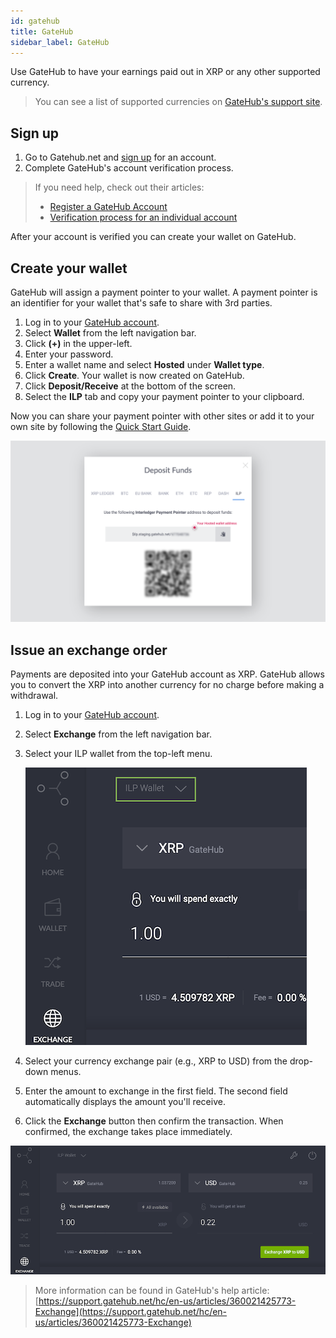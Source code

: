 ```yaml
---
id: gatehub
title: GateHub
sidebar_label: GateHub
---
```


Use GateHub to have your earnings paid out in XRP or any other supported
currency.

> You can see a list of supported currencies on [GateHub's support site](https://support.gatehub.net/hc/en-us/articles/360021426493-Supported-currencies).

## Sign up

1. Go to Gatehub.net and [sign up](https://signin.gatehub.net/signup) for an account.
2. Complete GateHub's account verification process.

> If you need help, check out their articles:
> * [Register a GateHub Account](https://support.gatehub.net/hc/en-us/articles/360021318533-Register-a-GateHub-Account)
> * [Verification process for an individual account](https://support.gatehub.net/hc/en-us/articles/360021131054-Verification-process-for-an-individual-account)

After your account is verified you can create your wallet on GateHub.

## Create your wallet

GateHub will assign a payment pointer to your wallet. A payment pointer is an identifier for your wallet that's safe to share with 3rd parties.

1. Log in to your [GateHub account](https://signin.gatehub.net).
2. Select **Wallet** from the left navigation bar.
3. Click **\(+\)** in the upper-left.
4. Enter your password.
5. Enter a wallet name and select **Hosted** under **Wallet type**.
6. Click **Create**. Your wallet is now created on GateHub.
7. Click **Deposit/Receive** at the bottom of the screen.
8. Select the **ILP** tab and copy your payment pointer to your clipboard.

Now you can share your payment pointer with other sites or add it to your own site by following the [Quick Start Guide](./getting-started).

![createwallet](assets/gatehub-01.png)

## Issue an exchange order

Payments are deposited into your GateHub account as XRP. GateHub allows you to
convert the XRP into another currency for no charge before making a withdrawal.

1. Log in to your [GateHub account](https://signin.gatehub.net).
2. Select **Exchange** from the left navigation bar.
3. Select your ILP wallet from the top-left menu.

   ![exchange1](assets/gatehub-02.png)

4. Select your currency exchange pair \(e.g., XRP to USD\) from the drop-down menus.
5. Enter the amount to exchange in the first field. The second field
automatically displays the amount you'll receive.
6. Click the **Exchange** button then confirm the transaction. When confirmed,
the exchange takes place immediately.

![exchange2](assets/gatehub-03.png)

> More information can be found in GateHub's help article: [https://support.gatehub.net/hc/en-us/articles/360021425773-Exchange](https://support.gatehub.net/hc/en-us/articles/360021425773-Exchange)
